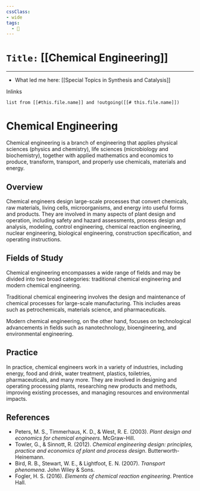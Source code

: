 ```yaml
---
cssClass:
- wide
tags:
  - 🧪
---
```


# `Title:` [[Chemical Engineering]]
--- 

- What led me here: [[Special Topics in Synthesis and Catalysis]]

Inlinks
```dataview 
list from [[#this.file.name]] and !outgoing([[# this.file.name]]) 
```

# Chemical Engineering

Chemical engineering is a branch of engineering that applies physical sciences (physics and chemistry), life sciences (microbiology and biochemistry), together with applied mathematics and economics to produce, transform, transport, and properly use chemicals, materials and energy.

## Overview

Chemical engineers design large-scale processes that convert chemicals, raw materials, living cells, microorganisms, and energy into useful forms and products. They are involved in many aspects of plant design and operation, including safety and hazard assessments, process design and analysis, modeling, control engineering, chemical reaction engineering, nuclear engineering, biological engineering, construction specification, and operating instructions.

## Fields of Study

Chemical engineering encompasses a wide range of fields and may be divided into two broad categories: traditional chemical engineering and modern chemical engineering. 

Traditional chemical engineering involves the design and maintenance of chemical processes for large-scale manufacturing. This includes areas such as petrochemicals, materials science, and pharmaceuticals.

Modern chemical engineering, on the other hand, focuses on technological advancements in fields such as nanotechnology, bioengineering, and environmental engineering. 

## Practice

In practice, chemical engineers work in a variety of industries, including energy, food and drink, water treatment, plastics, toiletries, pharmaceuticals, and many more. They are involved in designing and operating processing plants, researching new products and methods, improving existing processes, and managing resources and environmental impacts.

## References

- Peters, M. S., Timmerhaus, K. D., & West, R. E. (2003). *Plant design and economics for chemical engineers*. McGraw-Hill.
- Towler, G., & Sinnott, R. (2012). *Chemical engineering design: principles, practice and economics of plant and process design*. Butterworth-Heinemann.
- Bird, R. B., Stewart, W. E., & Lightfoot, E. N. (2007). *Transport phenomena*. John Wiley & Sons.
- Fogler, H. S. (2016). *Elements of chemical reaction engineering*. Prentice Hall.
